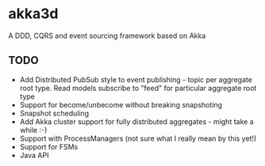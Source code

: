 akka3d
======

A DDD, CQRS and event sourcing framework based on Akka

TODO
----

* Add Distributed PubSub style to event publishing - topic per aggregate root type. Read models subscribe to "feed" for particular aggregate root type
* Support for become/unbecome without breaking snapshoting
* Snapshot scheduling
* Add Akka cluster support for fully distributed aggregates - might take a while :-)
* Support with ProcessManagers (not sure what I really mean by this yet!)
* Support for FSMs
* Java API
